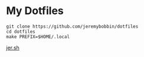 # My Dotfiles
```
git clone https://github.com/jeremybobbin/dotfiles
cd dotfiles
make PREFIX=$HOME/.local
```
[jer.sh](https://www.jer.sh)
